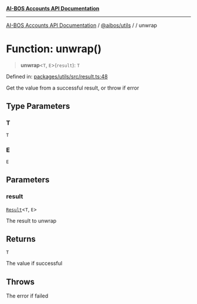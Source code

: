 [**AI-BOS Accounts API Documentation**](../../../README.md)

***

[AI-BOS Accounts API Documentation](../../../README.md) / [@aibos/utils](../README.md) / [](../README.md) / unwrap

# Function: unwrap()

> **unwrap**\<`T`, `E`\>(`result`): `T`

Defined in: [packages/utils/src/result.ts:48](https://github.com/pohlai88/accounts/blob/48103fb36d28b2b9bfb33472b6de2f719773cde9/packages/utils/src/result.ts#L48)

Get the value from a successful result, or throw if error

## Type Parameters

### T

`T`

### E

`E`

## Parameters

### result

[`Result`](../type-aliases/Result.md)\<`T`, `E`\>

The result to unwrap

## Returns

`T`

The value if successful

## Throws

The error if failed
